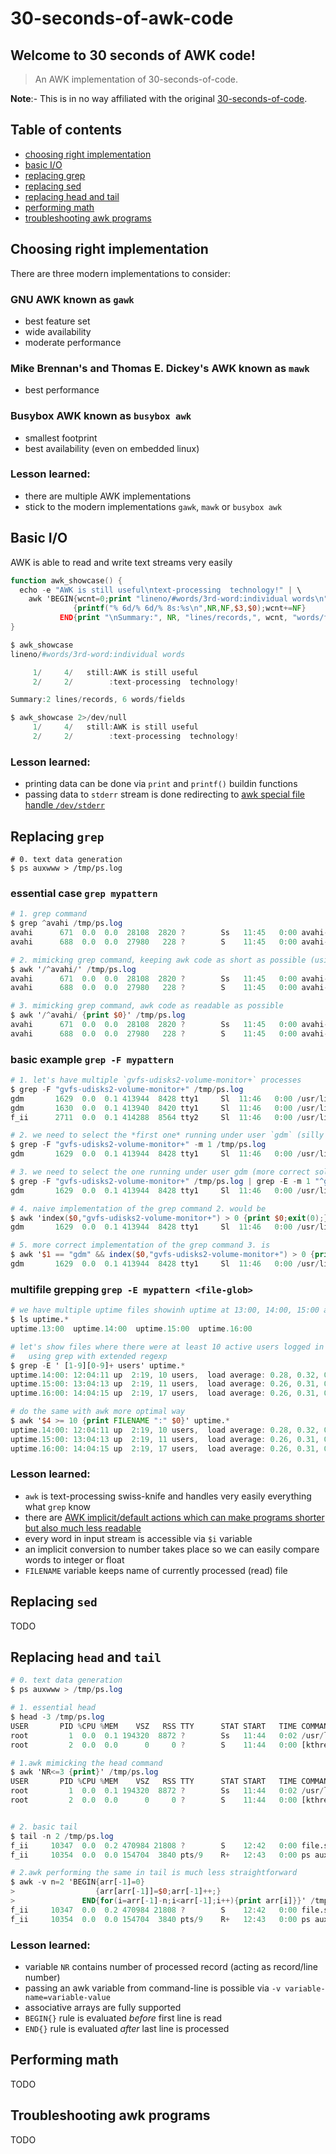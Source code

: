 # 30-seconds-of-awk-code

## Welcome to 30 seconds of AWK code!

>An AWK implementation of 30-seconds-of-code.

**Note**:- This is in no way affiliated with the original [30-seconds-of-code](https://github.com/Chalarangelo/30-seconds-of-code/).

## Table of contents
 * [choosing right implementation]()
 * [basic I/O]()
 * [replacing grep]()
 * [replacing sed]()
 * [replacing head and tail]()
 * [performing math]()
 * [troubleshooting awk programs]()

## Choosing right implementation

There are three modern implementations to consider:

### GNU AWK known as `gawk`
 * best feature set
 * wide availability
 * moderate performance

### Mike Brennan's and Thomas E. Dickey's AWK known as `mawk`
 * best performance

### Busybox AWK known as `busybox awk`
 * smallest footprint
 * best availability (even on embedded linux)

### Lesson learned:
 * there are multiple AWK implementations
 * stick to the modern implementations `gawk`, `mawk` or `busybox awk`

## Basic I/O
AWK is able to read and write text streams very easily

```awk
function awk_showcase() {
  echo -e "AWK is still useful\ntext-processing  technology!" | \
    awk 'BEGIN{wcnt=0;print "lineno/#words/3rd-word:individual words\n" > "/dev/stderr"}
              {printf("% 6d/% 6d/% 8s:%s\n",NR,NF,$3,$0);wcnt+=NF}
           END{print "\nSummary:", NR, "lines/records,", wcnt, "words/fields" > "/dev/stderr"}'
}

$ awk_showcase
lineno/#words/3rd-word:individual words

     1/     4/   still:AWK is still useful
     2/     2/        :text-processing  technology!

Summary:2 lines/records, 6 words/fields

$ awk_showcase 2>/dev/null
     1/     4/   still:AWK is still useful
     2/     2/        :text-processing  technology!
```
### Lesson learned:
 * printing data can be done via `print` and `printf()` buildin functions
 * passing data to `stderr` stream is done redirecting to [awk special file handle `/dev/stderr`](https://www.gnu.org/software/gawk/manual/html_node/Special-FD.html)

## Replacing `grep`

```
# 0. text data generation
$ ps auxwww > /tmp/ps.log
```

### essential case `grep mypattern`

```awk
# 1. grep command
$ grep ^avahi /tmp/ps.log
avahi      671  0.0  0.0  28108  2820 ?        Ss   11:45   0:00 avahi-daemon: running [linux.local]
avahi      688  0.0  0.0  27980   228 ?        S    11:45   0:00 avahi-daemon: chroot helper

# 2. mimicking grep command, keeping awk code as short as possible (using default/implicit actions)
$ awk '/^avahi/' /tmp/ps.log
avahi      671  0.0  0.0  28108  2820 ?        Ss   11:45   0:00 avahi-daemon: running [linux.local]
avahi      688  0.0  0.0  27980   228 ?        S    11:45   0:00 avahi-daemon: chroot helper

# 3. mimicking grep command, awk code as readable as possible
$ awk '/^avahi/ {print $0}' /tmp/ps.log
avahi      671  0.0  0.0  28108  2820 ?        Ss   11:45   0:00 avahi-daemon: running [linux.local]
avahi      688  0.0  0.0  27980   228 ?        S    11:45   0:00 avahi-daemon: chroot helper
```


### basic example `grep -F mypattern`

```awk
# 1. let's have multiple `gvfs-udisks2-volume-monitor+` processes
$ grep -F "gvfs-udisks2-volume-monitor+" /tmp/ps.log
gdm       1629  0.0  0.1 413944  8428 tty1     Sl  11:46   0:00 /usr/libexec/gvfs-udisks2-volume-monitor+
gdm       1630  0.0  0.1 413940  8420 tty1     Sl  11:46   0:00 /usr/libexec/gvfs-udisks2-volume-monitor+
f_ii      2711  0.0  0.1 414288  8564 tty2     Sl  11:46   0:00 /usr/libexec/gvfs-udisks2-volume-monitor+

# 2. we need to select the *first one* running under user `gdm` (silly & fragile solution relying on `gdm` one comes first)
$ grep -F "gvfs-udisks2-volume-monitor+" -m 1 /tmp/ps.log
gdm       1629  0.0  0.1 413944  8428 tty1     Sl  11:46   0:00 /usr/libexec/gvfs-udisks2-volume-monitor+

# 3. we need to select the one running under user gdm (more correct solution)
$ grep -F "gvfs-udisks2-volume-monitor+" /tmp/ps.log | grep -E -m 1 "^gdm[ \t]+"
gdm       1629  0.0  0.1 413944  8428 tty1     Sl  11:46   0:00 /usr/libexec/gvfs-udisks2-volume-monitor+

# 4. naive implementation of the grep command 2. would be
$ awk 'index($0,"gvfs-udisks2-volume-monitor+") > 0 {print $0;exit(0);}' /tmp/ps.log
gdm       1629  0.0  0.1 413944  8428 tty1     Sl  11:46   0:00 /usr/libexec/gvfs-udisks2-volume-monitor+

# 5. more correct implementation of the grep command 3. is
$ awk '$1 == "gdm" && index($0,"gvfs-udisks2-volume-monitor+") > 0 {print $0;exit(0);}' /tmp/ps.log
gdm       1629  0.0  0.1 413944  8428 tty1     Sl  11:46   0:00 /usr/libexec/gvfs-udisks2-volume-monitor+
```

### multifile grepping `grep -E mypattern <file-glob>`

```awk
# we have multiple uptime files showinh uptime at 13:00, 14:00, 15:00 and 16:00.
$ ls uptime.*
uptime.13:00  uptime.14:00  uptime.15:00  uptime.16:00

# let's show files where there were at least 10 active users logged in
#   using grep with extended regexp
$ grep -E ' [1-9][0-9]+ users' uptime.*
uptime.14:00: 12:04:11 up  2:19, 10 users,  load average: 0.28, 0.32, 0.27
uptime.15:00: 13:04:13 up  2:19, 11 users,  load average: 0.26, 0.31, 0.27
uptime.16:00: 14:04:15 up  2:19, 17 users,  load average: 0.26, 0.31, 0.27

# do the same with awk more optimal way
$ awk '$4 >= 10 {print FILENAME ":" $0}' uptime.*
uptime.14:00: 12:04:11 up  2:19, 10 users,  load average: 0.28, 0.32, 0.27
uptime.15:00: 13:04:13 up  2:19, 11 users,  load average: 0.26, 0.31, 0.27
uptime.16:00: 14:04:15 up  2:19, 17 users,  load average: 0.26, 0.31, 0.27
```


### Lesson learned:
 * `awk` is text-processing swiss-knife and handles very easily everything what `grep` know
 * there are [AWK implicit/default actions which can make programs shorter but also much less readable](https://www.gnu.org/software/gawk/manual/html_node/Intro-Summary.html#Intro-Summary)
 * every word in input stream is accessible via `$i` variable
 * an implicit conversion to number takes place so we can easily compare words to integer or float
 * `FILENAME` variable keeps name of currently processed (read) file

## Replacing `sed`

TODO


## Replacing `head` and `tail`

```awk
# 0. text data generation
$ ps auxwww > /tmp/ps.log

# 1. essential head
$ head -3 /tmp/ps.log 
USER       PID %CPU %MEM    VSZ   RSS TTY      STAT START   TIME COMMAND
root         1  0.0  0.1 194320  8872 ?        Ss   11:44   0:02 /usr/lib/systemd/systemd --switched-root --system --deserialize 21
root         2  0.0  0.0      0     0 ?        S    11:44   0:00 [kthreadd]

# 1.awk mimicking the head command
$ awk 'NR<=3 {print}' /tmp/ps.log
USER       PID %CPU %MEM    VSZ   RSS TTY      STAT START   TIME COMMAND
root         1  0.0  0.1 194320  8872 ?        Ss   11:44   0:02 /usr/lib/systemd/systemd --switched-root --system --deserialize 21
root         2  0.0  0.0      0     0 ?        S    11:44   0:00 [kthreadd]


# 2. basic tail
$ tail -n 2 /tmp/ps.log 
f_ii     10347  0.0  0.2 470984 21808 ?        S    12:42   0:00 file.so [kdeinit5] file local:/run/user/1000/klauncherXM2152.1.slave-socket local:/run/user/1000/plasmashellXF2247.8.slave-socket
f_ii     10354  0.0  0.0 154704  3840 pts/9    R+   12:43   0:00 ps auxwww

# 2.awk performing the same in tail is much less straightforward
$ awk -v n=2 'BEGIN{arr[-1]=0}
>                  {arr[arr[-1]]=$0;arr[-1]++;}
>               END{for(i=arr[-1]-n;i<arr[-1];i++){print arr[i]}}' /tmp/ps.log 
f_ii     10347  0.0  0.2 470984 21808 ?        S    12:42   0:00 file.so [kdeinit5] file local:/run/user/1000/klauncherXM2152.1.slave-socket local:/run/user/1000/plasmashellXF2247.8.slave-socket
f_ii     10354  0.0  0.0 154704  3840 pts/9    R+   12:43   0:00 ps auxwww

```
### Lesson learned:
 * variable `NR` contains number of processed record (acting as record/line number)
 * passing an awk variable from command-line is possible via `-v variable-name=variable-value`
 * associative arrays are fully supported
 * `BEGIN{}` rule is evaluated *before* first line is read
 * `END{}` rule is evaluated *after* last line is processed

## Performing math


TODO

## Troubleshooting awk programs

TODO




